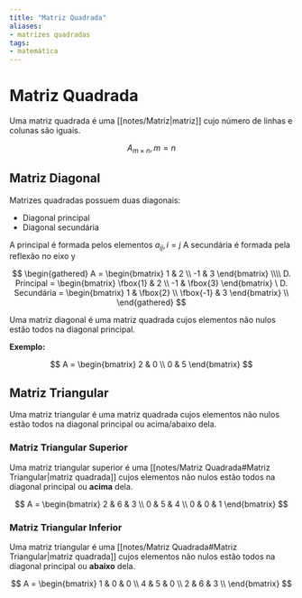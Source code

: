 ```yaml
---
title: "Matriz Quadrada"
aliases:
- matrizes quadradas
tags:
- matemática
---
```

# Matriz Quadrada

Uma matriz quadrada é uma [[notes/Matriz|matriz]] cujo número de linhas e colunas são iguais.

$$A_{m \times n}, m = n$$

## Matriz Diagonal

Matrizes quadradas possuem duas diagonais:

- Diagonal principal
- Diagonal secundária

A principal é formada pelos elementos $a_{ij}, i = j$
A secundária é formada pela reflexão no eixo y

$$
\begin{gathered}
A =
\begin{bmatrix}
	1 & 2 \\
	-1 & 3
\end{bmatrix} \\\\
D. Principal =
\begin{bmatrix}
	\fbox{1} & 2 \\
	-1 & \fbox{3}
\end{bmatrix} \
D. Secundária =
\begin{bmatrix}
	1 & \fbox{2} \\
	\fbox{-1} & 3
\end{bmatrix} \\
\end{gathered}
$$

Uma matriz diagonal é uma matriz quadrada cujos elementos não nulos estão todos na diagonal principal.

**Exemplo:**

$$
A =
\begin{bmatrix}
	2 & 0 \\
	0 & 5
\end{bmatrix} 
$$

## Matriz Triangular

Uma matriz triangular é uma matriz quadrada cujos elementos não nulos estão todos na diagonal principal ou acima/abaixo dela.

### Matriz Triangular Superior

Uma matriz triangular superior é uma [[notes/Matriz Quadrada#Matriz Triangular|matriz quadrada]] cujos elementos não nulos estão todos na diagonal principal ou **acima** dela.

$$
A =
\begin{bmatrix}
	2 & 6 & 3 \\
	0 & 5 & 4 \\
	0 & 0 & 1
\end{bmatrix} 
$$

### Matriz Triangular Inferior

Uma matriz triangular é uma [[notes/Matriz Quadrada#Matriz Triangular|matriz quadrada]] cujos elementos não nulos estão todos na diagonal principal ou **abaixo** dela.

$$
A =
\begin{bmatrix}
	1 & 0 & 0 \\
	4 & 5 & 0 \\
	2 & 6 & 3 \\
\end{bmatrix} 
$$
